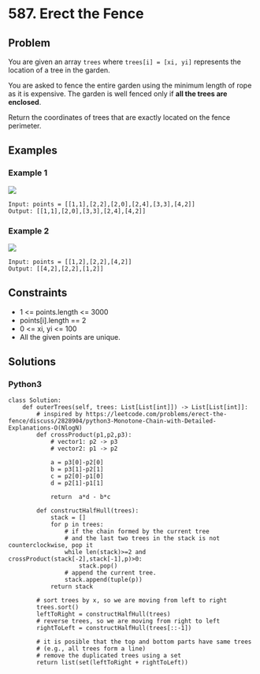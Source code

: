 # 587. Erect the Fence

## Problem

You are given an array `trees` where `trees[i] = [xi, yi]` represents the location of a tree in the garden.

You are asked to fence the entire garden using the minimum length of rope as it is expensive. The garden is well fenced only if **all the trees are enclosed**.

Return the coordinates of trees that are exactly located on the fence perimeter.

## Examples

### Example 1

![](https://assets.leetcode.com/uploads/2021/04/24/erect2-plane.jpg)

```
Input: points = [[1,1],[2,2],[2,0],[2,4],[3,3],[4,2]]
Output: [[1,1],[2,0],[3,3],[2,4],[4,2]]
```

### Example 2

![](https://assets.leetcode.com/uploads/2021/04/24/erect1-plane.jpg)

```
Input: points = [[1,2],[2,2],[4,2]]
Output: [[4,2],[2,2],[1,2]]
```

## Constraints

* 1 <= points.length <= 3000
* points[i].length == 2
* 0 <= xi, yi <= 100
* All the given points are unique.

## Solutions

### Python3

```
class Solution:
    def outerTrees(self, trees: List[List[int]]) -> List[List[int]]:
        # inspired by https://leetcode.com/problems/erect-the-fence/discuss/2828904/python3-Monotone-Chain-with-Detailed-Explanations-O(NlogN)
        def crossProduct(p1,p2,p3):
            # vector1: p2 -> p3
            # vector2: p1 -> p2
            
            a = p3[0]-p2[0]
            b = p3[1]-p2[1]
            c = p2[0]-p1[0]
            d = p2[1]-p1[1]
            
            return  a*d - b*c
        
        def constructHalfHull(trees):
            stack = []
            for p in trees:
                # if the chain formed by the current tree
                # and the last two trees in the stack is not counterclockwise, pop it
                while len(stack)>=2 and crossProduct(stack[-2],stack[-1],p)>0:
                    stack.pop()
                # append the current tree.
                stack.append(tuple(p))
            return stack
        
        # sort trees by x, so we are moving from left to right
        trees.sort()
        leftToRight = constructHalfHull(trees)
        # reverse trees, so we are moving from right to left
        rightToLeft = constructHalfHull(trees[::-1])
        
        # it is posible that the top and bottom parts have same trees
        # (e.g., all trees form a line)
        # remove the duplicated trees using a set
        return list(set(leftToRight + rightToLeft))
```
